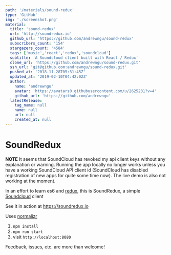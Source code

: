 ```yaml
---
path: '/materials/sound-redux'
type: 'GitHub'
img: './screenshot.png'
material:
  title: 'sound-redux'
  url: 'http://soundredux.io'
  github_url: 'https://github.com/andrewngu/sound-redux'
  subscribers_count: '154'
  stargazers_count: '4584'
  tags: ['music','react','redux','soundcloud']
  subtitle: 'A Soundcloud client built with React / Redux'
  clone_url: 'https://github.com/andrewngu/sound-redux.git'
  ssh_url: 'git@github.com:andrewngu/sound-redux.git'
  pushed_at: '2018-11-28T05:31:45Z'
  updated_at: '2019-02-10T04:42:02Z'
  author:
    name: 'andrewngu'
    avatar: 'https://avatars0.githubusercontent.com/u/2625231?v=4'
    github_url: 'https://github.com/andrewngu'
  latestRelease:
    tag_name: null
    name: null
    url: null
    created_at: null
---
```

# SoundRedux

**NOTE** It seems that SoundCloud has revoked my api client keys without any explanation or warning. Running the app locally no longer works unless you have a working SoundCloud API client id (SoundCloud has disabled registration of new apps for quite some time now). The live demo is also not working at the moment.

In an effort to learn es6 and [redux](https://github.com/reactjs/redux), this is SoundRedux, a simple [Soundcloud](http://soundcloud.com) client

See it in action at https://soundredux.io

Uses [normalizr](https://github.com/gaearon/normalizr)

1. `npm install`
2. `npm run start`
3. visit `http://localhost:8080`

Feedback, issues, etc. are more than welcome!
